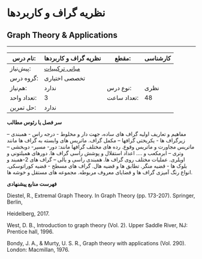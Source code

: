 # نظریه گراف و کاربردها
## Graph Theory & Applications
_______________________________________________________________________________
| نام درس:    | نظریه گراف و کاربردها                                          | مقطع:       | کارشناسی      |
| ----------- | -------------------------------------------------------------- | ----------- | ------------- |
| پیش‌نیاز:   | [مبانی ترکیبیات](../mandatory/Foundation-of-Combinatorics.md)
 | گروه درس:   | تخصصی اختیاری |
| هم‌نیاز:    | ندارد                                                          | نوع درس:    | نظری          |
| تعداد واحد: | 3                                                              | تعداد ساعت: | 48            |
| حل تمرین:   |  ندارد                                                         |             |               |

**سر فصل یا رئوس مطالب**

مفاهیم و تعاریف اولیه گراف های ساده، جهت دار و مخلوط - درجه راس - همبندی – زیرگراف ها - یکریختی گرافها – مکمل گراف. ماتریس های وابسته به گراف ها مانند ماتریس مجاورت و ماتریس وقوع. رده های مختلف گرافها مانند: دور- مسیر- دوبخشی – وتری – ابرمکعب و …. اعداد استقلال و پوشش راسی گراف ها. دورهای همیلتونی و اویلری. عملیات مختلف روی گراف ها. همبندی راسی و یالی – گراف های 2-همبند و بلوک ها - قضیه منگر. تطابق ها و قضیه هال. گراف های مسطح - قضیه کوراتوسکی. انواع رنگ آمیزی گراف ها و قضایای معروف مربوطه. مجموعه های مستقل و خوشه ها.

**فهرست منابع پیشنهادی**

Diestel, R., Extremal Graph Theory. In Graph Theory (pp. 173-207). Springer, Berlin,

Heidelberg, 2017.

West, D. B., Introduction to graph theory (Vol. 2). Upper Saddle River, NJ: Prentice hall, 1996.

Bondy, J. A., & Murty, U. S. R., Graph theory with applications (Vol. 290). London: Macmillan, 1976.
